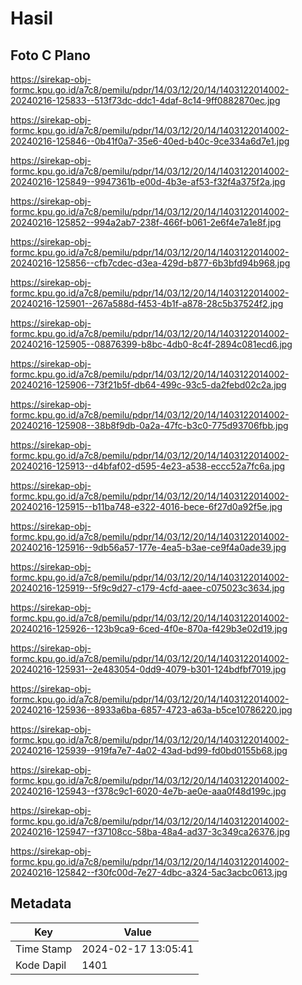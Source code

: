 # Hasil

## Foto C Plano

https://sirekap-obj-formc.kpu.go.id/a7c8/pemilu/pdpr/14/03/12/20/14/1403122014002-20240216-125833--513f73dc-ddc1-4daf-8c14-9ff0882870ec.jpg

https://sirekap-obj-formc.kpu.go.id/a7c8/pemilu/pdpr/14/03/12/20/14/1403122014002-20240216-125846--0b41f0a7-35e6-40ed-b40c-9ce334a6d7e1.jpg

https://sirekap-obj-formc.kpu.go.id/a7c8/pemilu/pdpr/14/03/12/20/14/1403122014002-20240216-125849--9947361b-e00d-4b3e-af53-f32f4a375f2a.jpg

https://sirekap-obj-formc.kpu.go.id/a7c8/pemilu/pdpr/14/03/12/20/14/1403122014002-20240216-125852--994a2ab7-238f-466f-b061-2e6f4e7a1e8f.jpg

https://sirekap-obj-formc.kpu.go.id/a7c8/pemilu/pdpr/14/03/12/20/14/1403122014002-20240216-125856--cfb7cdec-d3ea-429d-b877-6b3bfd94b968.jpg

https://sirekap-obj-formc.kpu.go.id/a7c8/pemilu/pdpr/14/03/12/20/14/1403122014002-20240216-125901--267a588d-f453-4b1f-a878-28c5b37524f2.jpg

https://sirekap-obj-formc.kpu.go.id/a7c8/pemilu/pdpr/14/03/12/20/14/1403122014002-20240216-125905--08876399-b8bc-4db0-8c4f-2894c081ecd6.jpg

https://sirekap-obj-formc.kpu.go.id/a7c8/pemilu/pdpr/14/03/12/20/14/1403122014002-20240216-125906--73f21b5f-db64-499c-93c5-da2febd02c2a.jpg

https://sirekap-obj-formc.kpu.go.id/a7c8/pemilu/pdpr/14/03/12/20/14/1403122014002-20240216-125908--38b8f9db-0a2a-47fc-b3c0-775d93706fbb.jpg

https://sirekap-obj-formc.kpu.go.id/a7c8/pemilu/pdpr/14/03/12/20/14/1403122014002-20240216-125913--d4bfaf02-d595-4e23-a538-eccc52a7fc6a.jpg

https://sirekap-obj-formc.kpu.go.id/a7c8/pemilu/pdpr/14/03/12/20/14/1403122014002-20240216-125915--b11ba748-e322-4016-bece-6f27d0a92f5e.jpg

https://sirekap-obj-formc.kpu.go.id/a7c8/pemilu/pdpr/14/03/12/20/14/1403122014002-20240216-125916--9db56a57-177e-4ea5-b3ae-ce9f4a0ade39.jpg

https://sirekap-obj-formc.kpu.go.id/a7c8/pemilu/pdpr/14/03/12/20/14/1403122014002-20240216-125919--5f9c9d27-c179-4cfd-aaee-c075023c3634.jpg

https://sirekap-obj-formc.kpu.go.id/a7c8/pemilu/pdpr/14/03/12/20/14/1403122014002-20240216-125926--123b9ca9-6ced-4f0e-870a-f429b3e02d19.jpg

https://sirekap-obj-formc.kpu.go.id/a7c8/pemilu/pdpr/14/03/12/20/14/1403122014002-20240216-125931--2e483054-0dd9-4079-b301-124bdfbf7019.jpg

https://sirekap-obj-formc.kpu.go.id/a7c8/pemilu/pdpr/14/03/12/20/14/1403122014002-20240216-125936--8933a6ba-6857-4723-a63a-b5ce10786220.jpg

https://sirekap-obj-formc.kpu.go.id/a7c8/pemilu/pdpr/14/03/12/20/14/1403122014002-20240216-125939--919fa7e7-4a02-43ad-bd99-fd0bd0155b68.jpg

https://sirekap-obj-formc.kpu.go.id/a7c8/pemilu/pdpr/14/03/12/20/14/1403122014002-20240216-125943--f378c9c1-6020-4e7b-ae0e-aaa0f48d199c.jpg

https://sirekap-obj-formc.kpu.go.id/a7c8/pemilu/pdpr/14/03/12/20/14/1403122014002-20240216-125947--f37108cc-58ba-48a4-ad37-3c349ca26376.jpg

https://sirekap-obj-formc.kpu.go.id/a7c8/pemilu/pdpr/14/03/12/20/14/1403122014002-20240216-125842--f30fc00d-7e27-4dbc-a324-5ac3acbc0613.jpg


## Metadata

| Key        | Value               |
| ---------- | ------------------- |
| Time Stamp | 2024-02-17 13:05:41 |
| Kode Dapil | 1401                |



